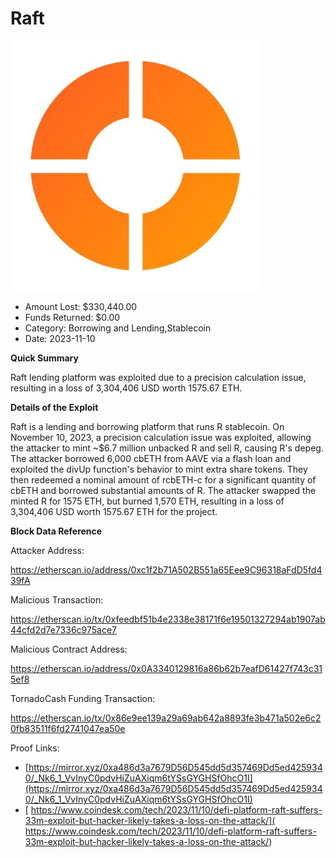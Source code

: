 # Raft
![Raft](/rektimages/Raft-Non-Profit-Exploit.png)
- Amount Lost: $330,440.00
- Funds Returned: $0.00
- Category: Borrowing and Lending,Stablecoin
- Date: 2023-11-10

**Quick Summary**

Raft lending platform was exploited due to a precision calculation issue, resulting in a loss of 3,304,406 USD worth 1575.67 ETH.

  


 **Details of the Exploit**

Raft is a lending and borrowing platform that runs R stablecoin. On November 10, 2023, a precision calculation issue was exploited, allowing the attacker to mint ~$6.7 million unbacked R and sell R, causing R's depeg. The attacker borrowed 6,000 cbETH from AAVE via a flash loan and exploited the divUp function's behavior to mint extra share tokens. They then redeemed a nominal amount of rcbETH-c for a significant quantity of cbETH and borrowed substantial amounts of R. The attacker swapped the minted R for 1575 ETH, but burned 1,570 ETH, resulting in a loss of 3,304,406 USD worth 1575.67 ETH for the project.

  


 **Block Data Reference**

Attacker Address:

https://etherscan.io/address/0xc1f2b71A502B551a65Eee9C96318aFdD5fd439fA

  


Malicious Transaction:

https://etherscan.io/tx/0xfeedbf51b4e2338e38171f6e19501327294ab1907ab44cfd2d7e7336c975ace7

  


Malicious Contract Address:

https://etherscan.io/address/0x0A3340129816a86b62b7eafD61427f743c315ef8

  


TornadoCash Funding Transaction:

https://etherscan.io/tx/0x86e9ee139a29a69ab642a8893fe3b471a502e6c20fb83511f6fd2741047ea50e


Proof Links:
- [https://mirror.xyz/0xa486d3a7679D56D545dd5d357469Dd5ed4259340/_Nk6_1_VvInyC0pdvHiZuAXiqm6tYSsGYGHSfOhcO1I](https://mirror.xyz/0xa486d3a7679D56D545dd5d357469Dd5ed4259340/_Nk6_1_VvInyC0pdvHiZuAXiqm6tYSsGYGHSfOhcO1I)
- [ https://www.coindesk.com/tech/2023/11/10/defi-platform-raft-suffers-33m-exploit-but-hacker-likely-takes-a-loss-on-the-attack/]( https://www.coindesk.com/tech/2023/11/10/defi-platform-raft-suffers-33m-exploit-but-hacker-likely-takes-a-loss-on-the-attack/)



